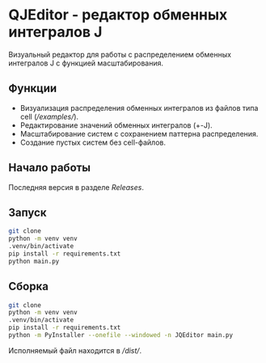 # QJEditor - редактор обменных интегралов J

Визуальный редактор для работы с распределением обменных интегралов J с функцией масштабирования. 

## Функции

- Визуализация распределения обменных интегралов из файлов типа cell (_/examples/_).
- Редактирование значений обменных интегралов (+-J).
- Масштабирование систем с сохранением паттерна распределения.
- Создание пустых систем без cell-файлов.

## Начало работы

Последняя версия в разделе _Releases_.

## Запуск

```bash
git clone
python -m venv venv
.venv/bin/activate
pip install -r requirements.txt
python main.py
```

## Сборка

```bash
git clone
python -m venv venv
.venv/bin/activate
pip install -r requirements.txt
python -m PyInstaller --onefile --windowed -n JQEditor main.py
```

Исполняемый файл находится в _/dist/_.